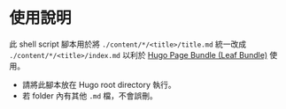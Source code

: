 # 使用說明


此 shell script 腳本用於將 `./content/*/<title>/title.md` 統一改成 `./content/*/<title>/index.md` 以利於 [Hugo Page Bundle (Leaf Bundle)](https://gohugo.io/content-management/page-bundles/) 使用。


- 請將此腳本放在 Hugo root directory 執行。
- 若 folder 內有其他 `.md` 檔，不會誤刪。
